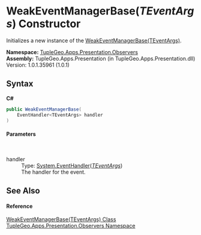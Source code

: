 # WeakEventManagerBase(*TEventArgs*) Constructor 
 

Initializes a new instance of the <a href="T_TupleGeo_Apps_Presentation_Observers_WeakEventManagerBase_1">WeakEventManagerBase(TEventArgs)</a>.

**Namespace:**&nbsp;<a href="N_TupleGeo_Apps_Presentation_Observers">TupleGeo.Apps.Presentation.Observers</a><br />**Assembly:**&nbsp;TupleGeo.Apps.Presentation (in TupleGeo.Apps.Presentation.dll) Version: 1.0.1.35961 (1.0.1)

## Syntax

**C#**<br />
``` C#
public WeakEventManagerBase(
	EventHandler<TEventArgs> handler
)
```


#### Parameters
&nbsp;<dl><dt>handler</dt><dd>Type: <a href="http://msdn2.microsoft.com/en-us/library/db0etb8x" target="_blank">System.EventHandler</a>(<a href="T_TupleGeo_Apps_Presentation_Observers_WeakEventManagerBase_1">*TEventArgs*</a>)<br />The handler for the event.</dd></dl>

## See Also


#### Reference
<a href="T_TupleGeo_Apps_Presentation_Observers_WeakEventManagerBase_1">WeakEventManagerBase(TEventArgs) Class</a><br /><a href="N_TupleGeo_Apps_Presentation_Observers">TupleGeo.Apps.Presentation.Observers Namespace</a><br />